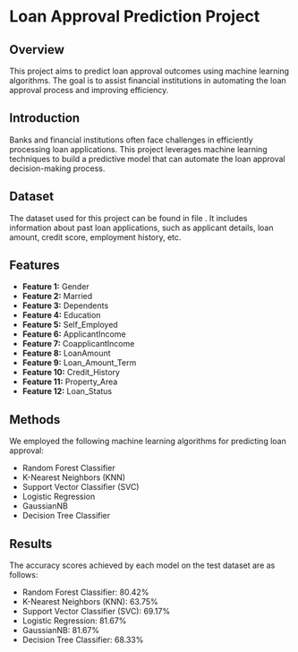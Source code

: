# Loan Approval Prediction Project

## Overview

This project aims to predict loan approval outcomes using machine learning algorithms. The goal is to assist financial institutions in automating the loan approval process and improving efficiency.

## Introduction

Banks and financial institutions often face challenges in efficiently processing loan applications. This project leverages machine learning techniques to build a predictive model that can automate the loan approval decision-making process.

## Dataset

The dataset used for this project can be found in file . It includes information about past loan applications, such as applicant details, loan amount, credit score, employment history, etc.

## Features

- **Feature 1:** Gender
- **Feature 2:** Married
- **Feature 3:** Dependents
- **Feature 4:** Education
- **Feature 5:** Self_Employed
- **Feature 6:** ApplicantIncome
- **Feature 7:** CoapplicantIncome
- **Feature 8:** LoanAmount
- **Feature 9:** Loan_Amount_Term
- **Feature 10:** Credit_History
- **Feature 11:** Property_Area
- **Feature 12:** Loan_Status

## Methods

We employed the following machine learning algorithms for predicting loan approval:

- Random Forest Classifier
- K-Nearest Neighbors (KNN)
- Support Vector Classifier (SVC)
- Logistic Regression
- GaussianNB
- Decision Tree Classifier

## Results

The accuracy scores achieved by each model on the test dataset are as follows:

- Random Forest Classifier: 80.42%
- K-Nearest Neighbors (KNN): 63.75%
- Support Vector Classifier (SVC): 69.17%
- Logistic Regression: 81.67%
- GaussianNB: 81.67%
- Decision Tree Classifier: 68.33%

